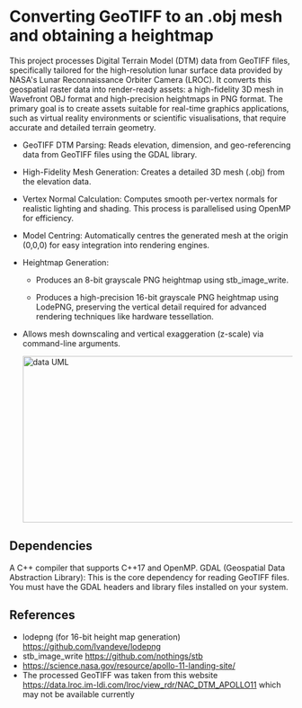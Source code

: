 # Converting GeoTIFF to an .obj mesh and obtaining a heightmap
This project processes Digital Terrain Model (DTM) data from GeoTIFF files, specifically tailored for the high-resolution lunar surface data provided by NASA's Lunar Reconnaissance Orbiter Camera (LROC). It converts this geospatial raster data into render-ready assets: a high-fidelity 3D mesh in Wavefront OBJ format and high-precision heightmaps in PNG format.
The primary goal is to create assets suitable for real-time graphics applications, such as virtual reality environments or scientific visualisations, that require accurate and detailed terrain geometry.

- GeoTIFF DTM Parsing: Reads elevation, dimension, and geo-referencing data from GeoTIFF files using the GDAL library.

- High-Fidelity Mesh Generation: Creates a detailed 3D mesh (.obj) from the elevation data.

- Vertex Normal Calculation: Computes smooth per-vertex normals for realistic lighting and shading. This process is parallelised using OpenMP for efficiency.

- Model Centring: Automatically centres the generated mesh at the origin (0,0,0) for easy integration into rendering engines.

- Heightmap Generation:

    - Produces an 8-bit grayscale PNG heightmap using stb_image_write.

    - Produces a high-precision 16-bit grayscale PNG heightmap using LodePNG, preserving the vertical detail required for advanced rendering techniques like hardware tessellation.

- Allows mesh downscaling and vertical exaggeration (z-scale) via command-line arguments.

  <img width="1044" height="296" alt="data UML" src="https://github.com/user-attachments/assets/96fdd5a1-61f4-4716-a4d2-58545d23e18f" />

## Dependencies
A C++ compiler that supports C++17 and OpenMP.
GDAL (Geospatial Data Abstraction Library): This is the core dependency for reading GeoTIFF files. You must have the GDAL headers and library files installed on your system.

## References
- lodepng (for 16-bit height map generation) https://github.com/lvandeve/lodepng
- stb_image_write https://github.com/nothings/stb
- https://science.nasa.gov/resource/apollo-11-landing-site/
- The processed GeoTIFF was taken from this website https://data.lroc.im-ldi.com/lroc/view_rdr/NAC_DTM_APOLLO11 which may not be available currently 
